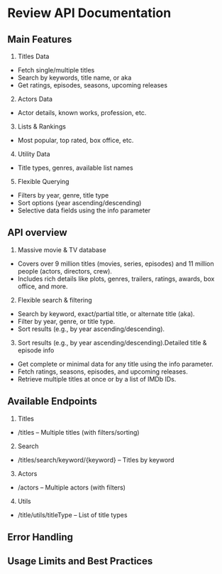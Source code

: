 # Review API Documentation
## Main Features
1. Titles Data
 - Fetch single/multiple titles
 - Search by keywords, title name, or aka
 - Get ratings, episodes, seasons, upcoming releases  
2. Actors Data
 - Actor details, known works, profession, etc.  
3. Lists & Rankings
 - Most popular, top rated, box office, etc. 
4. Utility Data
 - Title types, genres, available list names 
5. Flexible Querying
 - Filters by year, genre, title type
 - Sort options (year ascending/descending)
 - Selective data fields using the info parameter
## API overview
1. Massive movie & TV database
 - Covers over 9 million titles (movies, series, episodes) and 11 million people (actors, directors, crew).
 - Includes rich details like plots, genres, trailers, ratings, awards, box office, and more.  
2. Flexible search & filtering
 - Search by keyword, exact/partial title, or alternate title (aka).
 - Filter by year, genre, or title type.
 - Sort results (e.g., by year ascending/descending).
3. Sort results (e.g., by year ascending/descending).Detailed title & episode info
 - Get complete or minimal data for any title using the info parameter.
 - Fetch ratings, seasons, episodes, and upcoming releases.
 - Retrieve multiple titles at once or by a list of IMDb IDs.
## Available Endpoints
1. Titles
 - /titles – Multiple titles (with filters/sorting)
2. Search
 - /titles/search/keyword/{keyword} – Titles by keyword  
3. Actors
 - /actors – Multiple actors (with filters)  
4. Utils
 - /title/utils/titleType – List of title types
## Error Handling
## Usage Limits and Best Practices
